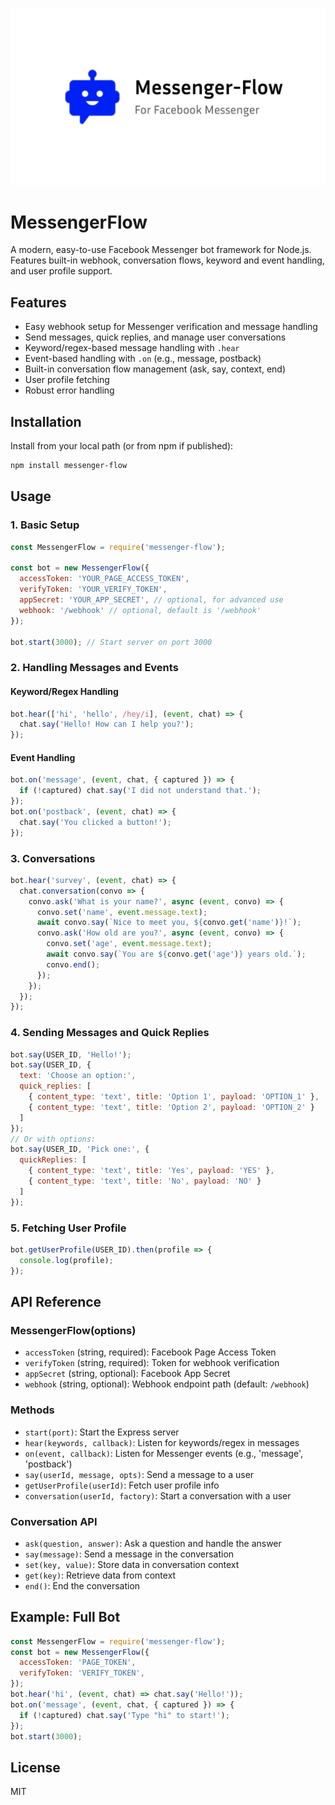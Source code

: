 <p align="center">
  <img src="https://raw.githubusercontent.com/SheikhElMoctarG/messenger-flow/refs/heads/main/logo.png" alt="MessengerFlow Logo" width="1200"  />
</p>

# MessengerFlow

A modern, easy-to-use Facebook Messenger bot framework for Node.js. Features built-in webhook, conversation flows, keyword and event handling, and user profile support.

## Features
- Easy webhook setup for Messenger verification and message handling
- Send messages, quick replies, and manage user conversations
- Keyword/regex-based message handling with `.hear`
- Event-based handling with `.on` (e.g., message, postback)
- Built-in conversation flow management (ask, say, context, end)
- User profile fetching
- Robust error handling

## Installation

Install from your local path (or from npm if published):

```sh
npm install messenger-flow
```

## Usage

### 1. Basic Setup

```js
const MessengerFlow = require('messenger-flow');

const bot = new MessengerFlow({
  accessToken: 'YOUR_PAGE_ACCESS_TOKEN',
  verifyToken: 'YOUR_VERIFY_TOKEN',
  appSecret: 'YOUR_APP_SECRET', // optional, for advanced use
  webhook: '/webhook' // optional, default is '/webhook'
});

bot.start(3000); // Start server on port 3000
```

### 2. Handling Messages and Events

#### Keyword/Regex Handling
```js
bot.hear(['hi', 'hello', /hey/i], (event, chat) => {
  chat.say('Hello! How can I help you?');
});
```

#### Event Handling
```js
bot.on('message', (event, chat, { captured }) => {
  if (!captured) chat.say('I did not understand that.');
});
bot.on('postback', (event, chat) => {
  chat.say('You clicked a button!');
});
```

### 3. Conversations

```js
bot.hear('survey', (event, chat) => {
  chat.conversation(convo => {
    convo.ask('What is your name?', async (event, convo) => {
      convo.set('name', event.message.text);
      await convo.say(`Nice to meet you, ${convo.get('name')}!`);
      convo.ask('How old are you?', async (event, convo) => {
        convo.set('age', event.message.text);
        await convo.say(`You are ${convo.get('age')} years old.`);
        convo.end();
      });
    });
  });
});
```

### 4. Sending Messages and Quick Replies

```js
bot.say(USER_ID, 'Hello!');
bot.say(USER_ID, {
  text: 'Choose an option:',
  quick_replies: [
    { content_type: 'text', title: 'Option 1', payload: 'OPTION_1' },
    { content_type: 'text', title: 'Option 2', payload: 'OPTION_2' }
  ]
});
// Or with options:
bot.say(USER_ID, 'Pick one:', {
  quickReplies: [
    { content_type: 'text', title: 'Yes', payload: 'YES' },
    { content_type: 'text', title: 'No', payload: 'NO' }
  ]
});
```

### 5. Fetching User Profile

```js
bot.getUserProfile(USER_ID).then(profile => {
  console.log(profile);
});
```

## API Reference

### MessengerFlow(options)
- `accessToken` (string, required): Facebook Page Access Token
- `verifyToken` (string, required): Token for webhook verification
- `appSecret` (string, optional): Facebook App Secret
- `webhook` (string, optional): Webhook endpoint path (default: `/webhook`)

### Methods
- `start(port)`: Start the Express server
- `hear(keywords, callback)`: Listen for keywords/regex in messages
- `on(event, callback)`: Listen for Messenger events (e.g., 'message', 'postback')
- `say(userId, message, opts)`: Send a message to a user
- `getUserProfile(userId)`: Fetch user profile info
- `conversation(userId, factory)`: Start a conversation with a user

### Conversation API
- `ask(question, answer)`: Ask a question and handle the answer
- `say(message)`: Send a message in the conversation
- `set(key, value)`: Store data in conversation context
- `get(key)`: Retrieve data from context
- `end()`: End the conversation

## Example: Full Bot

```js
const MessengerFlow = require('messenger-flow');
const bot = new MessengerFlow({
  accessToken: 'PAGE_TOKEN',
  verifyToken: 'VERIFY_TOKEN',
});
bot.hear('hi', (event, chat) => chat.say('Hello!'));
bot.on('message', (event, chat, { captured }) => {
  if (!captured) chat.say('Type "hi" to start!');
});
bot.start(3000);
```

## License

MIT
